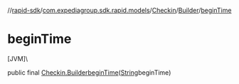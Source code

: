 //[rapid-sdk](../../../../index.md)/[com.expediagroup.sdk.rapid.models](../../index.md)/[Checkin](../index.md)/[Builder](index.md)/[beginTime](begin-time.md)

# beginTime

[JVM]\

public final [Checkin.Builder](index.md)[beginTime](begin-time.md)([String](https://docs.oracle.com/javase/8/docs/api/java/lang/String.html)beginTime)
